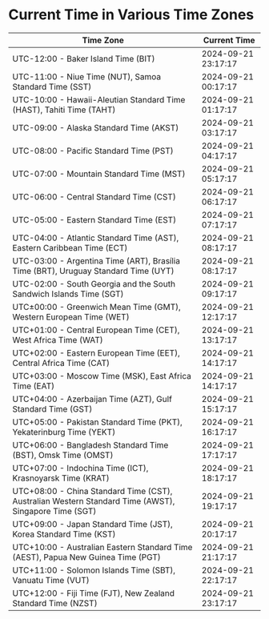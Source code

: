# Current Time in Various Time Zones

| Time Zone | Current Time |
|-----------|--------------|
| UTC-12:00 - Baker Island Time (BIT) | 2024-09-21 23:17:17 |
| UTC-11:00 - Niue Time (NUT), Samoa Standard Time (SST) | 2024-09-21 00:17:17 |
| UTC-10:00 - Hawaii-Aleutian Standard Time (HAST), Tahiti Time (TAHT) | 2024-09-21 01:17:17 |
| UTC-09:00 - Alaska Standard Time (AKST) | 2024-09-21 03:17:17 |
| UTC-08:00 - Pacific Standard Time (PST) | 2024-09-21 04:17:17 |
| UTC-07:00 - Mountain Standard Time (MST) | 2024-09-21 05:17:17 |
| UTC-06:00 - Central Standard Time (CST) | 2024-09-21 06:17:17 |
| UTC-05:00 - Eastern Standard Time (EST) | 2024-09-21 07:17:17 |
| UTC-04:00 - Atlantic Standard Time (AST), Eastern Caribbean Time (ECT) | 2024-09-21 08:17:17 |
| UTC-03:00 - Argentina Time (ART), Brasília Time (BRT), Uruguay Standard Time (UYT) | 2024-09-21 08:17:17 |
| UTC-02:00 - South Georgia and the South Sandwich Islands Time (SGT) | 2024-09-21 09:17:17 |
| UTC±00:00 - Greenwich Mean Time (GMT), Western European Time (WET) | 2024-09-21 12:17:17 |
| UTC+01:00 - Central European Time (CET), West Africa Time (WAT) | 2024-09-21 13:17:17 |
| UTC+02:00 - Eastern European Time (EET), Central Africa Time (CAT) | 2024-09-21 14:17:17 |
| UTC+03:00 - Moscow Time (MSK), East Africa Time (EAT) | 2024-09-21 14:17:17 |
| UTC+04:00 - Azerbaijan Time (AZT), Gulf Standard Time (GST) | 2024-09-21 15:17:17 |
| UTC+05:00 - Pakistan Standard Time (PKT), Yekaterinburg Time (YEKT) | 2024-09-21 16:17:17 |
| UTC+06:00 - Bangladesh Standard Time (BST), Omsk Time (OMST) | 2024-09-21 17:17:17 |
| UTC+07:00 - Indochina Time (ICT), Krasnoyarsk Time (KRAT) | 2024-09-21 18:17:17 |
| UTC+08:00 - China Standard Time (CST), Australian Western Standard Time (AWST), Singapore Time (SGT) | 2024-09-21 19:17:17 |
| UTC+09:00 - Japan Standard Time (JST), Korea Standard Time (KST) | 2024-09-21 20:17:17 |
| UTC+10:00 - Australian Eastern Standard Time (AEST), Papua New Guinea Time (PGT) | 2024-09-21 21:17:17 |
| UTC+11:00 - Solomon Islands Time (SBT), Vanuatu Time (VUT) | 2024-09-21 22:17:17 |
| UTC+12:00 - Fiji Time (FJT), New Zealand Standard Time (NZST) | 2024-09-21 23:17:17 |
